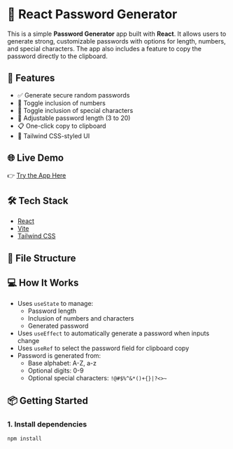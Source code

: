 # 🔐 React Password Generator

This is a simple **Password Generator** app built with **React**. It allows users to generate strong, customizable passwords with options for length, numbers, and special characters. The app also includes a feature to copy the password directly to the clipboard.

## 🚀 Features

- ✅ Generate secure random passwords
- 🔢 Toggle inclusion of numbers
- 🔣 Toggle inclusion of special characters
- 📏 Adjustable password length (3 to 20)
- 📋 One-click copy to clipboard
- 🎨 Tailwind CSS-styled UI

## 🌐 Live Demo

👉 [Try the App Here](https://mahnoorshabbir12.github.io/PasswordGenerator/)

## 🛠 Tech Stack

- [React](https://reactjs.org/)
- [Vite](https://vitejs.dev/)
- [Tailwind CSS](https://tailwindcss.com/)

## 📁 File Structure


## 💻 How It Works

- Uses `useState` to manage:
  - Password length
  - Inclusion of numbers and characters
  - Generated password
- Uses `useEffect` to automatically generate a password when inputs change
- Uses `useRef` to select the password field for clipboard copy
- Password is generated from:
  - Base alphabet: A-Z, a-z
  - Optional digits: 0-9
  - Optional special characters: `!@#$%^&*()+{}|?<>~`

## 📦 Getting Started

### 1. Install dependencies

```bash
npm install
